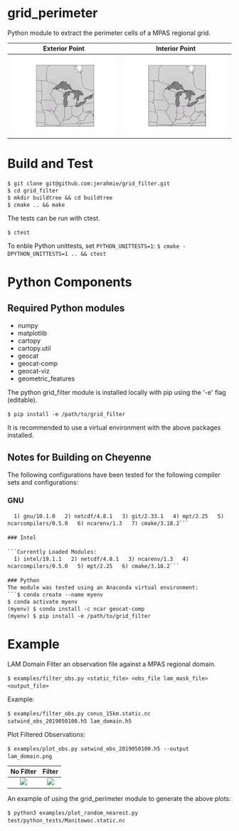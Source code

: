 # grid_perimeter

Python module to extract the perimeter cells of a MPAS regional grid.

Exterior Point | Interior Point
:---------:|:-----------:
![](doc/pt_exterior1.png) | ![](doc/pt_interior2.png)



# Build and Test
```
$ git clone git@github.com:jerahmie/grid_filter.git
$ cd grid_filter
$ mkdir buildtree && cd buildtree
$ cmake .. && make
```
The tests can be run with ctest.

```$ ctest```

To enble Python unittests, set `PYTHON_UNITTESTS=1`:
```$ cmake -DPYTHON_UNITTESTS=1 .. && ctest ```

# Python Components
## Required Python modules
- numpy
- matplotlib
- cartopy
- cartopy.util
- geocat
- geocat-comp
- geocat-viz
- geometric_features

The python grid_filter module is installed locally with pip using the '-e' flag (editable).


```$ pip install -e /path/to/grid_filter```

It is recommended to use a virtual environment with the above packages installed.  

## Notes for Building on Cheyenne
The following configurations have been tested for the following compiler sets and configurations:
### GNU
```Currently Loaded Modules:
  1) gnu/10.1.0   2) netcdf/4.8.1   3) git/2.33.1   4) mpt/2.25   5) ncarcompilers/0.5.0   6) ncarenv/1.3   7) cmake/3.18.2```

### Intel

```Currently Loaded Modules:
  1) intel/19.1.1   2) netcdf/4.8.1   3) ncarenv/1.3   4) ncarcompilers/0.5.0   5) mpt/2.25   6) cmake/3.18.2```

### Python
The module was tested using an Anaconda virtual environment:
```$ conda create --name myenv
$ conda activate myenv
(myenv) $ conda install -c ncar geocat-comp
(myenv) $ pip install -e /path/to/grid_filter
```

# Example

LAM Domain Filter an observation file against a MPAS regional domain.

```$ examples/filter_obs.py <static_file> <obs_file lam_mask_file> <output_file>```

Example:

```$ examples/filter_obs.py conus_15km.static.nc satwind_obs_2019050100.h5 lam_domain.h5```

Plot Filtered Observations:

```$ examples/plot_obs.py satwind_obs_2019050100.h5 --output lam_domain.png```

No Filter |  Filter
:---------:|:-----------:
![](doc/plot_obs_nomask.png) | ![](doc/plot_obs_masked.png)

An example of using the grid_perimeter module to generate the above plots:

```$ python3 examples/plot_random_nearest.py test/python_tests/Manitowoc.static.nc```
